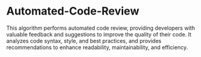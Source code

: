 # Automated-Code-Review
This algorithm performs automated code review, providing developers with valuable feedback and suggestions to improve the quality of their code. It analyzes code syntax, style, and best practices, and provides recommendations to enhance readability, maintainability, and efficiency.
